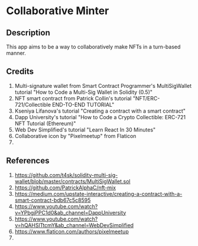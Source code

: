 # Collaborative Minter

## Description
This app aims to be a way to collaboratively make NFTs in a turn-based manner.

## Credits
1. Multi-signature wallet from Smart Contract Programmer's MultiSigWallet tutorial "How to Code a Multi-Sig Wallet in Solidity (0.5)"
2. NFT smart contract from Patrick Collin's tutorial "NFT/ERC-721/Collectible END-TO-END TUTORIAL"
3. Kseniya Lifanova's tutorial "Creating a contract with a smart contract"
4. Dapp University's tutorial "How to Code a Crypto Collectible: ERC-721 NFT Tutorial (Ethereum)"
5. Web Dev Simplified's tutorial "Learn React In 30 Minutes"
6. Collaborative icon by "Pixelmeetup" from Flaticon
7. 

## References
1. https://github.com/t4sk/solidity-multi-sig-wallet/blob/master/contracts/MultiSigWallet.sol
2. https://github.com/PatrickAlphaC/nft-mix
3. https://medium.com/upstate-interactive/creating-a-contract-with-a-smart-contract-bdb67c5c8595
4. https://www.youtube.com/watch?v=YPbgjPPC1d0&ab_channel=DappUniversity
5. https://www.youtube.com/watch?v=hQAHSlTtcmY&ab_channel=WebDevSimplified
6. https://www.flaticon.com/authors/pixelmeetup
7.
